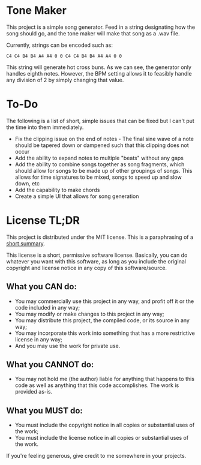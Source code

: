 # Tone Maker

This project is a simple song generator. Feed in a string designating how the
song should go, and the tone maker will make that song as a .wav file.

Currently, strings can be encoded such as:

`C4 C4 B4 B4 A4 A4 0 0 C4 C4 B4 B4 A4 A4 0 0`

This string will generate hot cross buns. As we can see, the generator only
handles eighth notes. However, the BPM setting allows it to feasibly handle any
division of 2 by simply changing that value.

# To-Do

The following is a list of short, simple issues that can be fixed but I can't
put the time into them immediately.

-   Fix the clipping issue on the end of notes - The final sine wave of a note
    should be tapered down or dampened such that this clipping does not occur
-   Add the ability to expand notes to multiple "beats" without any gaps
-   Add the ability to combine songs together as song fragments, which should
    allow for songs to be made up of other groupings of songs. This allows for
    time signatures to be mixed, songs to speed up and slow down, etc
-   Add the capability to make chords
-   Create a simple UI that allows for song generation

# License TL;DR

This project is distributed under the MIT license. This is a paraphrasing of a
[short summary](https://tldrlegal.com/license/mit-license).

This license is a short, permissive software license. Basically, you can do
whatever you want with this software, as long as you include the original
copyright and license notice in any copy of this software/source.

## What you CAN do:

-   You may commercially use this project in any way, and profit off it or the
    code included in any way;
-   You may modify or make changes to this project in any way;
-   You may distribute this project, the compiled code, or its source in any
    way;
-   You may incorporate this work into something that has a more restrictive
    license in any way;
-   And you may use the work for private use.

## What you CANNOT do:

-   You may not hold me (the author) liable for anything that happens to this
    code as well as anything that this code accomplishes. The work is provided
    as-is.

## What you MUST do:

-   You must include the copyright notice in all copies or substantial uses of
    the work;
-   You must include the license notice in all copies or substantial uses of the
    work.

If you're feeling generous, give credit to me somewhere in your projects.
